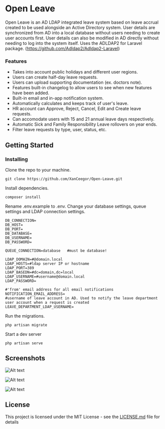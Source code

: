 # Open Leave

Open Leave is an AD LDAP integrated leave system based on leave accrual created to be used alongside an Active Directory system. User details are synchronized from AD into a local database without users needing to create user accounts first. User details can also be modified in AD directly without needing to log into the system itself.
Uses the ADLDAP2 for Laravel package. (https://github.com/Adldap2/Adldap2-Laravel)

### Features
* Takes into account public holidays and different user regions.
* Users can create half-day leave requests.
* Users can upload supporting documentation (ex. doctors note).
* Features built-in changelog to allow users to see when new features have been added.
* Built-in email and in-app notification system.
* Automatically calculates and keeps track of user's leave.
* HR account can Approve, Reject, Cancel, Edit and Create leave requests.
* Can accomodate users with 15 and 21 annual leave days respectively.
* Automatic Sick and Family Responsibility Leave rollovers on year ends.
* Filter leave requests by type, user, status, etc.

## Getting Started

### Installing
Clone the repo to your machine.
```
git clone https://github.com/XanCeegor/Open-Leave.git
```
Install dependencies.
```
composer install
```
Rename .env.example to .env. Change your database settings, queue settings and LDAP connection settings.
```
DB_CONNECTION=
DB_HOST=
DB_PORT=
DB_DATABASE=
DB_USERNAME=
DB_PASSWORD=

QUEUE_CONNECTION=database   #must be database!

LDAP_DOMAIN=#@domain.local
LDAP_HOSTS=#ldap server IP or hostname
LDAP_PORT=389
LDAP_BASEDN=#dc=domain,dc=local
LDAP_USERNAME=#username@domain.local
LDAP_PASSWORD=

#'from' email address for all email notifications
NOTIFICATION_EMAIL_ADDRESS=     
#username of leave account in AD. Used to notify the leave department user account when a request is created
LEAVE_DEPARTMENT_LDAP_USERNAME=  

```
Run the migrations.
```
php artisan migrate
```
Start a dev server
```
php artisan serve
```

## Screenshots
![Alt text](https://previews.dropbox.com/p/thumb/AAuXMDEFjRFKPzJGr4Vh60VB29xYff_x0kwS3TpAKlvh7nBcUv4hULLo_khOYNdRy1ZbXRKSq8buErdU_i48LAfO-SD3mYW16zzk4U58Sol_i6XbPtiBcr-fGMrJaxyvyPM97rD4P-0vwMP2nuWAaccUWZeEYkgIC4bzqG3pa2r5_uIgm3M2Wl0GneAZORh3pwMqc5v_9gZotzj1Ew2xT66ovsDmtO6MzBn-l5CPBD79oxPk2zta6qL73cu49uuTLFju94oMPNXeOjB-YNDCEC7l38z7r1PqqjFF5w2myjwkwHKbtM0MCKdidx_lnf9J9t_ZINSCayPJCrRDkzcnK1bV/p.png?fv_content=true&size_mode=5 "Dashboard")

![Alt text](https://previews.dropbox.com/p/thumb/AAuIhfMZHs55FR1cNtd3qFWCyjg8QFiVLc1ZI1rTCsVV0DIIqbSNGL8_NnrdSz8hHo3o0k6TX3D8MXfOARRCp54jQ2PzEWCtm-wZTGn-C_Hn7ZbvAFdWHtgbVbSMDZAS0UO8GBTMvYTR-3RMwHgiEC5PFGOaLeAUdnIAb3dc3KUbRRrXyYErtDUVjxTdoeMoq3Zar8iyOlaj1Ou9DD4se0a_Zenht5ShSCd-DiHMR8FsxGSGO1RewWRFxobH5qKxaZ6XBol9w156r6ChxYVPS6NeRM7rs4vIRdBlzbPX1mXVkL6TnK_cnoJy5hyVBaN9sxsQCZqs3LMPNsIuRcmZwaLE/p.png?fv_content=true&size_mode=5 "HR View")

![Alt text](https://previews.dropbox.com/p/thumb/AAvuvgImOCNc_aG8DJ_hLu-GZWK8nXMUtqbZPAVwvEdNSkpqzdBrxmiji9ynI2eOv-n50pNxHXYtvVNNYir8kgfIjv1B4NRAFLae7vTSFoXnPLQXpK0wbrsdzC7lqWvOcZcPs8RgSqcWqIsglcxVw_sBLxDgwqgh06jNBiokkOp6J-kxOWZMcNZv78CA4WapKoyOr2H8nqd5kYfQV3BF_xL9pGO4f6reTrtySL1cLoOTIuTH8Bs2QBSGvTF7rQ1WhDlXxEHE6G2XpCbc4bHfJZX4zLfcgQ8JHmszyE4-sQ-2twH7293oyoLl0dSH2r2embBiBmdfpEwvIHbUUKxSUaZP/p.png?fv_content=true&size_mode=5 "Create Request")

## License

This project is licensed under the MIT License - see the [LICENSE.md](LICENSE.md) file for details

